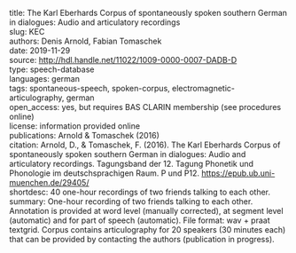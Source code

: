title: The Karl Eberhards Corpus of spontaneously spoken southern German in dialogues: Audio and articulatory recordings  
slug: KEC  
authors: Denis Arnold, Fabian Tomaschek  
date: 2019-11-29  
source: http://hdl.handle.net/11022/1009-0000-0007-DADB-D   
type: speech-database  
languages: german  
tags: spontaneous-speech, spoken-corpus, electromagnetic-articulography, german  
open_access: yes, but requires BAS CLARIN membership (see procedures online)  
license: information provided online  
publications: Arnold & Tomaschek (2016)  
citation: Arnold, D., & Tomaschek, F. (2016). The Karl Eberhards Corpus of spontaneously spoken southern German in dialogues: Audio and articulatory recordings. Tagungsband der 12. Tagung Phonetik und Phonologie im deutschsprachigen Raum. P und P12. https://epub.ub.uni-muenchen.de/29405/  
shortdesc: 40 one-hour recordings of two friends talking to each other.  
summary: One-hour recording of two friends talking to each other. Annotation is provided at word level (manually corrected), at segment level (automatic) and for part of speech (automatic). File format: wav + praat textgrid. Corpus contains articulography for 20 speakers (30 minutes each) that can be provided by contacting the authors (publication in progress).  
<!--
documentation: 
tests:
coverage:
reviews:
-->
